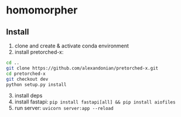 # homomorpher


## Install

1) clone and create & activate  conda environment
2) install pretorched-x:
```bash
cd ..
git clone https://github.com/alexandonian/pretorched-x.git
cd pretorched-x
git checkout dev
python setup.py install
```
3)  install deps
4) install fastapi: `pip install fastapi[all] && pip install aiofiles`
4) run server: `uvicorn server:app --reload`




